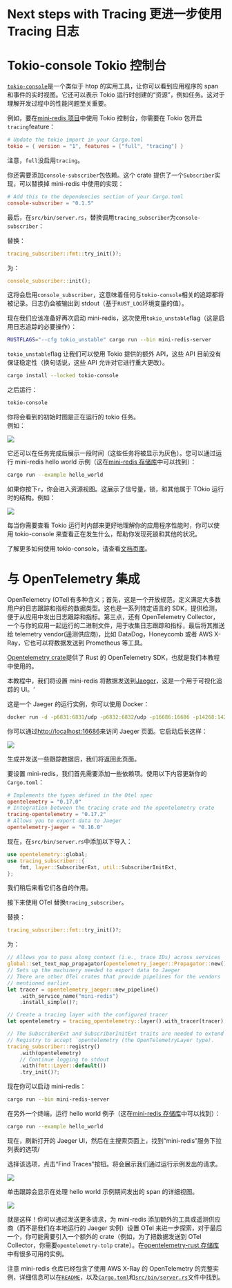# Next steps with Tracing 更进一步使用 Tracing 日志

# Tokio-console Tokio 控制台

[`tokio-console`](https://github.com/tokio-rs/console)是一个类似于 htop 的实用工具，让你可以看到应用程序的 span 和事件的实时视图。它还可以表示 Tokio 运行时创建的“资源”，例如任务。这对于理解开发过程中的性能问题至关重要。

例如，要在[mini-redis 项目](https://github.com/tokio-rs/mini-redis)中使用 Tokio 控制台，你需要在 Tokio 包开启`tracing`feature：

```toml
# Update the tokio import in your Cargo.toml
tokio = { version = "1", features = ["full", "tracing"] }
```

注意，`full`没启用`tracing`。

你还需要添加`console-subscriber`包依赖。这个 crate 提供了一个`Subscriber`实现，可以替换掉 mini-redis 中使用的实现：

```toml
# Add this to the dependencies section of your Cargo.toml
console-subscriber = "0.1.5"
```

最后，在`src/bin/server.rs`，替换调用`tracing_subscriber`为`console-subscriber`：

替换：

```rust
tracing_subscriber::fmt::try_init()?;
```

为：

```rust
console_subscriber::init();
```

这将会启用`console_subscriber`，这意味着任何与`tokio-console`相关的追踪都将被记录。日志仍会被输出到 stdout（基于`RUST_LOG`环境变量的值）。

现在我们应该准备好再次启动 mini-redis，这次使用`tokio_unstable`flag（这是启用日志追踪的必要操作）：

```bash
RUSTFLAGS="--cfg tokio_unstable" cargo run --bin mini-redis-server
```

`tokio_unstable`flag 让我们可以使用 Tokio 提供的额外 API，这些 API 目前没有保证稳定性（换句话说，这些 API 允许对它进行重大更改）。

```bash
cargo install --locked tokio-console
```

之后运行：

```bash
tokio-console
```

你将会看到的初始时图是正在运行的 tokio 任务。 \
例如：

![](https://raw.githubusercontent.com/tokio-rs/console/main/assets/tasks_list.png)

它还可以在任务完成后展示一段时间（这些任务将被显示为灰色）。您可以通过运行 mini-redis hello world 示例（这在[mini-redis 存储库](https://github.com/tokio-rs/mini-redis)中可以找到）：

```bash
cargo run --example hello_world
```

如果你按下`r`，你会进入资源视图。这展示了信号量，锁，和其他属于 TOkio 运行时的结构。例如：

![](https://raw.githubusercontent.com/tokio-rs/console/main/assets/resources.png)

每当你需要查看 Tokio 运行时内部来更好地理解你的应用程序性能时，你可以使用 tokio-console 来查看正在发生什么，帮助你发现死锁和其他的状况。

了解更多如何使用 tokio-console，请查看[文档页面](https://docs.rs/tokio-console/latest/tokio_console/#using-the-console)。

# 与 OpenTelemetry 集成

OpenTelemetry (OTel)有多种含义；首先，这是一个开放规范，定义满足大多数用户的日志跟踪和指标的数据类型。这也是一系列特定语言的 SDK，提供检测，便于从应用中发出日志跟踪和指标。第三点，还有 OpenTelemetry Collector，一个与你的应用一起运行的二进制文件，用于收集日志跟踪和指标，最后将其推送给 telemetry vendor(遥测供应商)，比如 DataDog，Honeycomb 或者 AWS X-Ray，它也可以将数据发送到 Prometheus 等工具。

[Opentelemetry crate](https://crates.io/crates/opentelemetry)提供了 Rust 的 OpenTelemetry SDK，也就是我们本教程中使用的。

本教程中，我们将设置 mini-redis 将数据发送到[Jaeger](https://www.jaegertracing.io/)，这是一个用于可视化追踪的 UI。‘

这是一个 Jaeger 的运行实例，你可以使用 Docker：

```bash
docker run -d -p6831:6831/udp -p6832:6832/udp -p16686:16686 -p14268:14268 jaegertracing/all-in-one:latest
```

你可以通过[http://localhost:16686](http://localhost:16686)来访问 Jaeger 页面。它启动后长这样：

![](https://tokio.rs/img/tracing-next-steps/jaeger-first-pageload.png)

生成并发送一些跟踪数据后，我们将返回此页面。

要设置 mini-redis，我们首先需要添加一些依赖项。使用以下内容更新你的 `Cargo.toml`：

```toml
# Implements the types defined in the Otel spec
opentelemetry = "0.17.0"
# Integration between the tracing crate and the opentelemetry crate
tracing-opentelemetry = "0.17.2"
# Allows you to export data to Jaeger
opentelemetry-jaeger = "0.16.0"
```

现在，在`src/bin/server.rs`中添加以下导入：

```rust
use opentelemetry::global;
use tracing_subscriber::{
    fmt, layer::SubscriberExt, util::SubscriberInitExt,
};
```

我们稍后来看它们各自的作用。

接下来使用 OTel 替换`tracing_subscriber`。

替换：

```rust
tracing_subscriber::fmt::try_init()?;
```

为：

```rust
// Allows you to pass along context (i.e., trace IDs) across services
global::set_text_map_propagator(opentelemetry_jaeger::Propagator::new());
// Sets up the machinery needed to export data to Jaeger
// There are other OTel crates that provide pipelines for the vendors
// mentioned earlier.
let tracer = opentelemetry_jaeger::new_pipeline()
    .with_service_name("mini-redis")
    .install_simple()?;

// Create a tracing layer with the configured tracer
let opentelemetry = tracing_opentelemetry::layer().with_tracer(tracer);

// The SubscriberExt and SubscriberInitExt traits are needed to extend the
// Registry to accept `opentelemetry (the OpenTelemetryLayer type).
tracing_subscriber::registry()
    .with(opentelemetry)
    // Continue logging to stdout
    .with(fmt::Layer::default())
    .try_init()?;
```

现在你可以启动 mini-redis：

```bash
cargo run --bin mini-redis-server
```

在另外一个终端，运行 hello world 例子（这在[mini-redis 存储库](https://github.com/tokio-rs/mini-redis)中可以找到）：

```bash
cargo run --example hello_world
```

现在，刷新打开的 Jaeger UI，然后在主搜索页面上，找到“mini-redis”服务下拉列表的选项/

选择该选项，点击“Find Traces”按钮。将会展示我们通过运行示例发出的请求。

![](https://tokio.rs/img/tracing-next-steps/jaeger-mini-redis-overview.png)

单击跟踪会显示在处理 hello world 示例期间发出的 span 的详细视图。

![](https://tokio.rs/img/tracing-next-steps/jaeger-mini-redis-trace-details.png)

就是这样！你可以通过发送更多请求，为 mini-redis 添加额外的工具或遥测供应商（而不是我们在本地运行的 Jaeger 实例）设置 OTel 来进一步探索，对于最后一个，你可能需要引入一个额外的 crate（例如，为了把数据发送到 OTel Collector，你需要`opentelemetry-tolp` crate）。在[opentelemetry-rust 存储库](https://github.com/open-telemetry/opentelemetry-rust/tree/main/examples)中有很多可用的实例。

注意 mini-redis 仓库已经包含了使用 AWS X-Ray 的 OpenTelemetry 的完整实例，详细信息可以在[`README`](https://github.com/tokio-rs/mini-redis#aws-x-ray-example)，以及[`Cargo.toml`](https://github.com/tokio-rs/mini-redis/blob/24d9d9f466d9078c46477bf5c2d68416553b9872/Cargo.toml#L35-L41)和[`src/bin/server.rs`](https://github.com/tokio-rs/mini-redis/blob/24d9d9f466d9078c46477bf5c2d68416553b9872/src/bin/server.rs#L59-L94)文件中找到。
